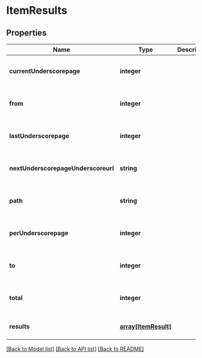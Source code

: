 # ItemResults

## Properties
Name | Type | Description | Notes
------------ | ------------- | ------------- | -------------
**currentUnderscorepage** | **integer** |  | [optional] [readonly] [default to null]
**from** | **integer** |  | [optional] [readonly] [default to null]
**lastUnderscorepage** | **integer** |  | [optional] [readonly] [default to null]
**nextUnderscorepageUnderscoreurl** | **string** |  | [optional] [readonly] [default to null]
**path** | **string** |  | [optional] [readonly] [default to null]
**perUnderscorepage** | **integer** |  | [optional] [readonly] [default to null]
**to** | **integer** |  | [optional] [readonly] [default to null]
**total** | **integer** |  | [optional] [readonly] [default to null]
**results** | [**array[ItemResult]**](ItemResult.md) |  | [optional] [default to null]

[[Back to Model list]](../README.md#documentation-for-models) [[Back to API list]](../README.md#documentation-for-api-endpoints) [[Back to README]](../README.md)


